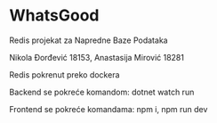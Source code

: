 # WhatsGood
Redis projekat za Napredne Baze Podataka

Nikola Đorđević 18153, Anastasija Mirović 18281

Redis pokrenut preko dockera

Backend se pokreće komandom: dotnet watch run

Frontend se pokreće komandama: npm i, npm run dev


